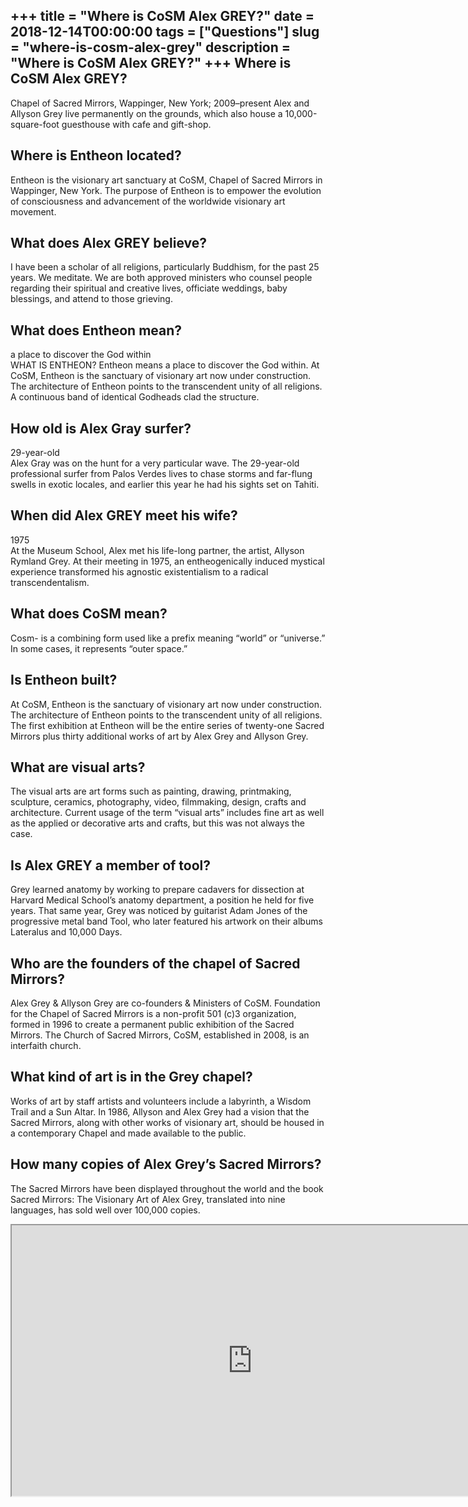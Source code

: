 +++
title = "Where is CoSM Alex GREY?"
date = 2018-12-14T00:00:00
tags = ["Questions"]
slug = "where-is-cosm-alex-grey"
description = "Where is CoSM Alex GREY?"
+++
Where is CoSM Alex GREY?
------------------------

Chapel of Sacred Mirrors, Wappinger, New York; 2009–present Alex and Allyson Grey live permanently on the grounds, which also house a 10,000-square-foot guesthouse with cafe and gift-shop.

Where is Entheon located?
-------------------------

Entheon is the visionary art sanctuary at CoSM, Chapel of Sacred Mirrors in Wappinger, New York. The purpose of Entheon is to empower the evolution of consciousness and advancement of the worldwide visionary art movement.

What does Alex GREY believe?
----------------------------

I have been a scholar of all religions, particularly Buddhism, for the past 25 years. We meditate. We are both approved ministers who counsel people regarding their spiritual and creative lives, officiate weddings, baby blessings, and attend to those grieving.

What does Entheon mean?
-----------------------

a place to discover the God within  
WHAT IS ENTHEON? Entheon means a place to discover the God within. At CoSM, Entheon is the sanctuary of visionary art now under construction. The architecture of Entheon points to the transcendent unity of all religions. A continuous band of identical Godheads clad the structure.

How old is Alex Gray surfer?
----------------------------

29-year-old  
Alex Gray was on the hunt for a very particular wave. The 29-year-old professional surfer from Palos Verdes lives to chase storms and far-flung swells in exotic locales, and earlier this year he had his sights set on Tahiti.

When did Alex GREY meet his wife?
---------------------------------

1975  
At the Museum School, Alex met his life-long partner, the artist, Allyson Rymland Grey. At their meeting in 1975, an entheogenically induced mystical experience transformed his agnostic existentialism to a radical transcendentalism.

What does CoSM mean?
--------------------

Cosm- is a combining form used like a prefix meaning “world” or “universe.” In some cases, it represents “outer space.”

Is Entheon built?
-----------------

At CoSM, Entheon is the sanctuary of visionary art now under construction. The architecture of Entheon points to the transcendent unity of all religions. The first exhibition at Entheon will be the entire series of twenty-one Sacred Mirrors plus thirty additional works of art by Alex Grey and Allyson Grey.

What are visual arts?
---------------------

The visual arts are art forms such as painting, drawing, printmaking, sculpture, ceramics, photography, video, filmmaking, design, crafts and architecture. Current usage of the term “visual arts” includes fine art as well as the applied or decorative arts and crafts, but this was not always the case.

Is Alex GREY a member of tool?
------------------------------

Grey learned anatomy by working to prepare cadavers for dissection at Harvard Medical School’s anatomy department, a position he held for five years. That same year, Grey was noticed by guitarist Adam Jones of the progressive metal band Tool, who later featured his artwork on their albums Lateralus and 10,000 Days.

Who are the founders of the chapel of Sacred Mirrors?
-----------------------------------------------------

Alex Grey &amp; Allyson Grey are co-founders &amp; Ministers of CoSM. Foundation for the Chapel of Sacred Mirrors is a non-profit 501 (c)3 organization, formed in 1996 to create a permanent public exhibition of the Sacred Mirrors. The Church of Sacred Mirrors, CoSM, established in 2008, is an interfaith church.

What kind of art is in the Grey chapel?
---------------------------------------

Works of art by staff artists and volunteers include a labyrinth, a Wisdom Trail and a Sun Altar. In 1986, Allyson and Alex Grey had a vision that the Sacred Mirrors, along with other works of visionary art, should be housed in a contemporary Chapel and made available to the public.

How many copies of Alex Grey’s Sacred Mirrors?
----------------------------------------------

The Sacred Mirrors have been displayed throughout the world and the book Sacred Mirrors: The Visionary Art of Alex Grey, translated into nine languages, has sold well over 100,000 copies.

<iframe allow="accelerometer; autoplay; clipboard-write; encrypted-media; gyroscope; picture-in-picture" allowfullscreen="" class="__youtube_prefs__  epyt-is-override  no-lazyload" data-no-lazy="1" data-origheight="433" data-origwidth="770" data-skipgform_ajax_framebjll="" height="433" id="_ytid_38046" loading="lazy" src="https://www.youtube.com/embed/v8BP_lRt3Rc?enablejsapi=1&autoplay=0&cc_load_policy=0&cc_lang_pref=&iv_load_policy=1&loop=0&modestbranding=0&rel=1&fs=1&playsinline=0&autohide=2&theme=dark&color=red&controls=1&" title="YouTube player" width="770"></iframe>